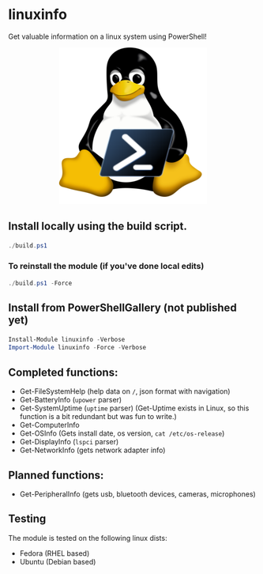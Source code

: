 # linuxinfo

Get valuable information on a linux system using PowerShell!

<p align="center">
  <img src="linuxinfoico.png" />
</p>

## Install locally using the build script.


```powershell
./build.ps1
```

### To reinstall the module (if you've done local edits)

```powershell
./build.ps1 -Force
```

## Install from PowerShellGallery (not published yet)

```powershell
Install-Module linuxinfo -Verbose
Import-Module linuxinfo -Force -Verbose
```

## Completed functions:

- Get-FileSystemHelp (help data on `/`, json format with navigation)
- Get-BatteryInfo (`upower` parser)
- Get-SystemUptime (`uptime` parser) (Get-Uptime exists in Linux, so this function is a bit redundant but was fun to write.)
- Get-ComputerInfo
- Get-OSInfo (Gets install date, os version, `cat /etc/os-release`)
- Get-DisplayInfo (`lspci` parser)
- Get-NetworkInfo (gets network adapter info)


## Planned functions:

- Get-PeripheralInfo (gets usb, bluetooth devices, cameras, microphones)


## Testing

The module is tested on the following linux dists:

- Fedora (RHEL based)
- Ubuntu (Debian based)